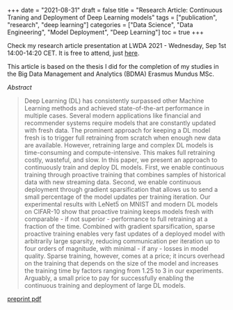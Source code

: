 +++
date = "2021-08-31"
draft = false
title = "Research Article: Continuous Traning and Deployment of Deep Learning models"
tags = ["publication", "research", "deep learning"]
categories = ["Data Science", "Data Engineering", "Model Deployment", "Deep Learning"]
toc = true
+++

Check my research article presentation at LWDA 2021 - Wednesday, Sep 1st 14:00-14:20 CET. It is free to attend, just [here](https://mcml.ai/lwda2021/attending).

This article is based on the thesis I did for the completion of my studies in the Big Data Management and Analytics (BDMA) Erasmus Mundus MSc.

*Abstract*
>Deep Learning (DL) has consistently surpassed other Machine Learning methods and achieved state-of-the-art performance in multiple cases. Several modern applications like financial and recommender systems require models that are constantly updated with fresh data. The prominent approach for keeping a DL model fresh is to trigger full retraining from scratch when enough new data are available. However, retraining large and complex DL models is time-consuming and compute-intensive. This makes full retraining costly, wasteful, and slow. In this paper, we present an approach to continuously train and deploy DL models. First, we enable continuous training through proactive training that combines samples of historical data with new streaming data. Second, we enable continuous deployment through gradient sparsification that allows us to send a small percentage of the model updates per training iteration. Our experimental results with LeNet5 on MNIST and modern DL models on CIFAR-10 show that proactive training keeps models fresh with comparable - if not superior - performance to full retraining at a fraction of the time. Combined with gradient sparsification, sparse proactive training enables very fast updates of a deployed model with arbitrarily large sparsity, reducing communication per iteration up to four orders of magnitude, with minimal - if any - losses in model quality. Sparse training, however, comes at a price; it incurs overhead on the training that depends on the size of the model and increases the training time by factors ranging from 1.25 to 3 in our experiments. Arguably, a small price to pay for successfully enabling the continuous training and deployment of large DL models. 

[preprint pdf](/blog/lwda2021-article/dl_continuous_deployment.pdf)